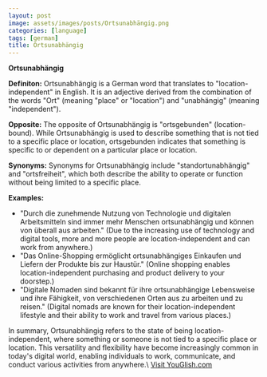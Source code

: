 ```yaml
---
layout: post
image: assets/images/posts/Ortsunabhängig.png
categories: [language]
tags: [german]
title: Ortsunabhängig
---
```


**Ortsunabhängig**

**Definiton:**
Ortsunabhängig is a German word that translates to "location-independent" in English. It is an adjective derived from the combination of the words "Ort" (meaning "place" or "location") and "unabhängig" (meaning "independent").

**Opposite:**
The opposite of Ortsunabhängig is "ortsgebunden" (location-bound). While Ortsunabhängig is used to describe something that is not tied to a specific place or location, ortsgebunden indicates that something is specific to or dependent on a particular place or location.

**Synonyms:**
Synonyms for Ortsunabhängig include "standortunabhängig" and "ortsfreiheit", which both describe the ability to operate or function without being limited to a specific place.

**Examples:**
- "Durch die zunehmende Nutzung von Technologie und digitalen Arbeitsmitteln sind immer mehr Menschen ortsunabhängig und können von überall aus arbeiten." (Due to the increasing use of technology and digital tools, more and more people are location-independent and can work from anywhere.)
- "Das Online-Shopping ermöglicht ortsunabhängiges Einkaufen und Liefern der Produkte bis zur Haustür." (Online shopping enables location-independent purchasing and product delivery to your doorstep.)
- "Digitale Nomaden sind bekannt für ihre ortsunabhängige Lebensweise und ihre Fähigkeit, von verschiedenen Orten aus zu arbeiten und zu reisen." (Digital nomads are known for their location-independent lifestyle and their ability to work and travel from various places.)

In summary, Ortsunabhängig refers to the state of being location-independent, where something or someone is not tied to a specific place or location. This versatility and flexibility have become increasingly common in today's digital world, enabling individuals to work, communicate, and conduct various activities from anywhere.\ <a id="yg-widget-0" class="youglish-widget" data-query="Ortsunabhängig" data-lang="german" data-components="8412" data-auto-start="0" data-bkg-color="theme_light" data-title="How%20to%20pronounce%20Ortsunabhängig%20in%20German"  rel="nofollow" href="https://youglish.com">Visit YouGlish.com</a><script async src="https://youglish.com/public/emb/widget.js" charset="utf-8"></script>